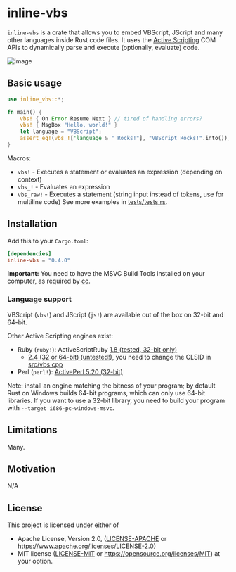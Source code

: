 # inline-vbs

`inline-vbs` is a crate that allows you to embed VBScript, JScript and many other languages inside Rust code files. It uses
the [Active Scripting](https://docs.microsoft.com/en-us/archive/msdn-magazine/2000/december/active-scripting-apis-add-powerful-custom-debugging-to-your-script-hosting-app) COM APIs to dynamically parse and execute (optionally, evaluate) code.

![image](https://user-images.githubusercontent.com/4533568/212424549-7440814e-64b4-4deb-853f-b28531904670.png)


## Basic usage
```rust
use inline_vbs::*;

fn main() {
    vbs! { On Error Resume Next } // tired of handling errors?
    vbs! { MsgBox "Hello, world!" }
    let language = "VBScript";
    assert_eq!(vbs_!['language & " Rocks!"], "VBScript Rocks!".into());
}
```
Macros:
* `vbs!` - Executes a statement or evaluates an expression (depending on context)
* `vbs_!` - Evaluates an expression
* `vbs_raw!` - Executes a statement (string input instead of tokens, use for multiline code)
  See more examples in [tests/tests.rs](tests/tests.rs).

## Installation
Add this to your `Cargo.toml`:
```toml
[dependencies]
inline-vbs = "0.4.0"
```

**Important:** You need to have the MSVC Build Tools installed on your computer, as required by [cc](https://github.com/rust-lang/cc-rs).

### Language support

VBScript (`vbs!`) and JScript (`js!`) are available out of the box on 32-bit and 64-bit.

Other Active Scripting engines exist:
- Ruby (`ruby!`): ActiveScriptRuby [1.8 (tested, 32-bit only)](https://www.artonx.org/data/asr/ActiveRuby.msi)
  - [2.4 (32 or 64-bit) (untested!)](https://www.artonx.org/data/asr/), you need to change the CLSID in [src/vbs.cpp](src/vbs.cpp)
- Perl (`perl!`): [ActivePerl 5.20 (32-bit)](https://raw.githubusercontent.com/PengjieRen/LibSum/master/ActivePerl-5.20.2.2002-MSWin32-x86-64int-299195.msi)

Note: install an engine matching the bitness of your program; by default Rust on Windows builds 
64-bit programs, which can only use 64-bit libraries. If you want to use a 32-bit library, you
need to build your program with `--target i686-pc-windows-msvc`.

## Limitations
Many. 

## Motivation
N/A

## License
This project is licensed under either of
* Apache License, Version 2.0, ([LICENSE-APACHE](LICENSE-APACHE) or
  https://www.apache.org/licenses/LICENSE-2.0)
* MIT license ([LICENSE-MIT](LICENSE-MIT) or
  https://opensource.org/licenses/MIT)
  at your option.
